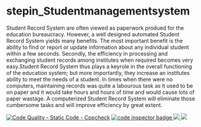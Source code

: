 # stepin_Studentmanagementsystem
Student Record System are often viewed as paperwork produed for the education bureaucracy. However, a well designed automated Student Record System yields many benefits. The most important benefit is the ability to find or report or update information about any individual student within a few seconds. Secondly, the efficiency in processing and exchanging student records among institutes when required becomes very easy.Student Record System thus plays a keyrole in the overall functioning of the education system; but more importantly, they increase an institutes ability to meet the needs of a student. In times when there were no computers, maintaining records was quite a labourous task as it used to be on paper and it would take hours and hours of time and would cause lots of paper wastage. A computerized Student Record System will eliminate those cumbersome tasks and will improve efficiency by great extent.


[![Code Quality - Static Code - Cppcheck](https://github.com/KareRakesh/stepin_librarymanagementsystem/actions/workflows/c-cpp.yml/badge.svg)](https://github.com/KareRakesh/stepin_librarymanagementsystem/actions/workflows/c-cpp.yml)
<a href="https://frontend.code-inspector.com/public/user/github/KareRakesh">
   <img src="https://code-inspector.com/public/badge/user/github/KareRakesh?style=light" alt="code inspector badge" />
  <img src="https://www.code-inspector.com/project/28779/score/svg"/>
  <img src="https://www.code-inspector.com/project/28779/status/svg"/>
</a>
